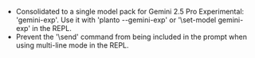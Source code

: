 - Consolidated to a single model pack for Gemini 2.5 Pro Experimental: 'gemini-exp'. Use it with 'planto --gemini-exp' or '\set-model gemini-exp' in the REPL.
- Prevent the '\send' command from being included in the prompt when using multi-line mode in the REPL.
